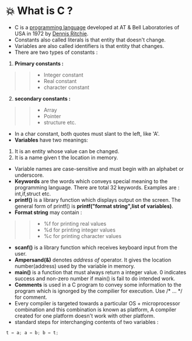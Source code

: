 # :boom: What is C ?
* C is a [programming language](https://en.wikipedia.org/wiki/Programming_language) developed at AT & Bell Laboratories of USA in 1972 by [Dennis Ritchie](https://en.wikipedia.org/wiki/Dennis_Ritchie).
* Constants also called literals is that entity that doesn't change.
* Variables are also called identifiers is that entity that changes.
* There are two types of constants :
1. **Primary constants :** 
>> * Integer constant </br>
>> * Real constant </br>
>> * character constant
2. **secondary constants :**
>> * Array
>> * Pointer
>> * structure etc.
* In a char constant, both quotes must slant to the left, like 'A'.
* **Variables** have two meanings: 
1. It is an entity whose value can be changed.
2. It is a name given t the location in memory.
* Variable names are case-sensitive and must begin with an alphabet or underscore.
* **Keywords** are the words which conveys special meaning to the programming language. There are total 32 keywords. Examples are : int,if,struct etc.
* **printf()** is a library function which displays output on the screen. The general form of printf() is **printf("format string",list of variables)**.
* **Format string** may contain :
>> * %f for printing real values </br>
>> * %d for printing integer values </br>
>> * %c for printing character values
* **scanf()** is a library function which receives keyboard input from the user.
* **Ampersand(&)** denotes *address of* operator. It gives the location number(address) used by the variable in memory.
* **main()** is a function that must always return a integer value. 0 indicates success and non-zero number if main() is fail to do intended work.
* **Comments** is used in a C program to convey some information to the program which is ignorged by the compilier for execution. Use /* ... */ for comment. 
* Every compiler is targeted towards a particular OS + microprocessor combination and this combination is known as platform, A compiler created for one platform doesn't work with other platform.
* standard steps for interchanging contents of two variables :
``` c program 
t = a; a = b; b = t;
```
